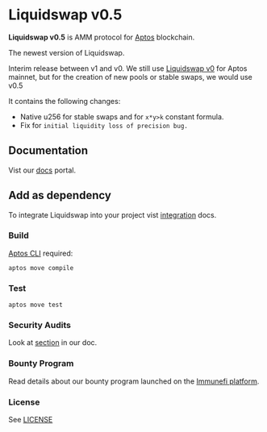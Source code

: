 # Liquidswap v0.5

**Liquidswap v0.5** is AMM protocol for [Aptos](https://www.aptos.com/) blockchain.

The newest version of Liquidswap. 

Interim release between v1 and v0. We still use [Liquidswap v0](https://github.com/pontem-network/liquidswap) 
for Aptos mainnet, but for the creation of new pools or stable swaps, we would use v0.5

It contains the following changes:

* Native u256 for stable swaps and for `x*y>k` constant formula.
* Fix for `initial liquidity loss of precision bug.`

## Documentation

Vist our [docs](https://docs.liquidswap.com) portal.

## Add as dependency

To integrate Liquidswap into your project vist [integration](https://docs.liquidswap.com/integration) docs.

### Build

[Aptos CLI](https://github.com/aptos-labs/aptos-core/releases) required:

    aptos move compile

### Test

    aptos move test

### Security Audits

Look at [section](https://docs.liquidswap.com/#security-audits) in our doc.

### Bounty Program

Read details about our bounty program launched on the [Immunefi platform](https://immunefi.com/bounty/liquidswap/).

### License

See [LICENSE](LICENSE)


